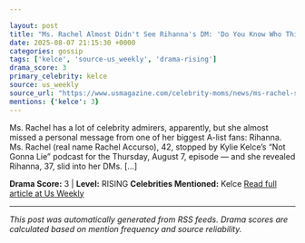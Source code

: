 ```yaml
---

layout: post
title: "Ms. Rachel Almost Didn't See Rihanna's DM: 'Do You Know Who This Is?'""
date: 2025-08-07 21:15:30 +0000
categories: gossip
tags: ['kelce', 'source-us_weekly', 'drama-rising']
drama_score: 3
primary_celebrity: kelce
source: us_weekly
source_url: "https://www.usmagazine.com/celebrity-moms/news/ms-rachel-shares-surprising-dm-from-rihanna/""
mentions: {'kelce': 3}
---
```


Ms. Rachel has a lot of celebrity admirers, apparently, but she almost missed a personal message from one of her biggest A-list fans: Rihanna. Ms. Rachel (real name Rachel Accurso), 42, stopped by Kylie Kelce’s “Not Gonna Lie” podcast for the Thursday, August 7, episode — and she revealed Rihanna, 37, slid into her DMs. […]

**Drama Score:** 3 | **Level:** RISING **Celebrities Mentioned:** Kelce [Read full article at Us Weekly](https://www.usmagazine.com/celebrity-moms/news/ms-rachel-shares-surprising-dm-from-rihanna/)

---

*This post was automatically generated from RSS feeds. Drama scores are calculated based on mention frequency and source reliability.*